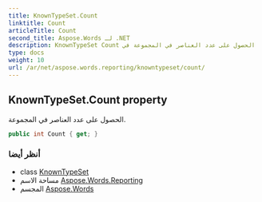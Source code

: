 ```yaml
---
title: KnownTypeSet.Count
linktitle: Count
articleTitle: Count
second_title: Aspose.Words لـ .NET
description: KnownTypeSet Count ملكية. الحصول على عدد العناصر في المجموعة في C#.
type: docs
weight: 10
url: /ar/net/aspose.words.reporting/knowntypeset/count/
---
```

## KnownTypeSet.Count property

الحصول على عدد العناصر في المجموعة.

```csharp
public int Count { get; }
```

### أنظر أيضا

* class [KnownTypeSet](../)
* مساحة الاسم [Aspose.Words.Reporting](../../../aspose.words.reporting/)
* المجسم [Aspose.Words](../../../)
